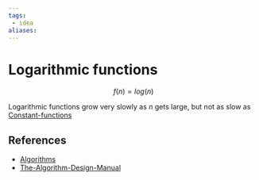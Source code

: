 ```yaml
---
tags:
 - idea
aliases:
---
```


# Logarithmic functions

$$f(n)=log(n)$$

Logarithmic functions grow very slowly as $n$ gets large, but not as slow as [Constant-functions](Constant-functions.md)

## References

- [Algorithms](Algorithms.md)
- [The-Algorithm-Design-Manual](The-Algorithm-Design-Manual.md)
